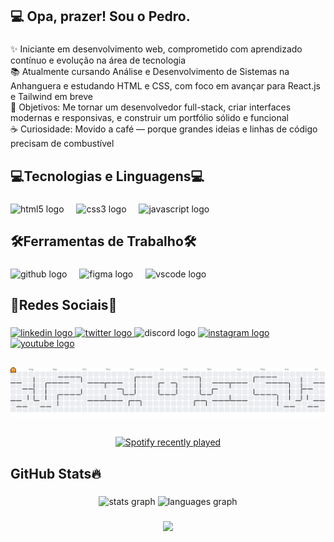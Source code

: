 <h2 align="left">💻 Opa, prazer! Sou o Pedro.</h2>

###

<p align="left">✨ Iniciante em desenvolvimento web, comprometido com aprendizado contínuo e evolução na área de tecnologia<br>📚 Atualmente cursando Análise e Desenvolvimento de Sistemas na Anhanguera e estudando HTML e CSS, com foco em avançar para React.js e Tailwind em breve<br>🎯 Objetivos: Me tornar um desenvolvedor full-stack, criar interfaces modernas e responsivas, e construir um portfólio sólido e funcional<br>☕ Curiosidade: Movido a café — porque grandes ideias e linhas de código precisam de combustível</p>

###

<h2 align="left">💻Tecnologias e Linguagens💻</h2>

###

<div align="left">
  <img src="https://cdn.jsdelivr.net/gh/devicons/devicon/icons/html5/html5-original.svg" height="40" alt="html5 logo"  />
  <img width="12" />
  <img src="https://cdn.jsdelivr.net/gh/devicons/devicon/icons/css3/css3-original.svg" height="40" alt="css3 logo"  />
  <img width="12" />
  <img src="https://cdn.jsdelivr.net/gh/devicons/devicon/icons/javascript/javascript-original.svg" height="40" alt="javascript logo"  />
</div>

###

<h2 align="left">🛠️Ferramentas de Trabalho🛠️</h2>

###

<div align="left">
  <img src="https://cdn.jsdelivr.net/gh/devicons/devicon/icons/github/github-original.svg" height="40" alt="github logo"  />
  <img width="12" />
  <img src="https://cdn.jsdelivr.net/gh/devicons/devicon/icons/figma/figma-original.svg" height="40" alt="figma logo"  />
  <img width="12" />
  <img src="https://cdn.jsdelivr.net/gh/devicons/devicon/icons/vscode/vscode-original.svg" height="40" alt="vscode logo"  />
</div>

###

<h2 align="left">📱Redes Sociais📱</h2>

###

<div align="left">
  <a href="www.linkedin.com/in/phtsilva0" target="_blank">
    <img src="https://raw.githubusercontent.com/maurodesouza/profile-readme-generator/master/src/assets/icons/social/linkedin/default.svg" width="52" height="40" alt="linkedin logo"  />
  </a>
  <a href="https://x.com/ToKatakuri" target="_blank">
    <img src="https://raw.githubusercontent.com/maurodesouza/profile-readme-generator/master/src/assets/icons/social/twitter/default.svg" width="52" height="40" alt="twitter logo"  />
  </a>
  <img src="https://raw.githubusercontent.com/maurodesouza/profile-readme-generator/master/src/assets/icons/social/discord/default.svg" width="52" height="40" alt="discord logo"  />
  <a href="https://www.instagram.com/pedrohtdss/" target="_blank">
    <img src="https://raw.githubusercontent.com/maurodesouza/profile-readme-generator/master/src/assets/icons/social/instagram/default.svg" width="52" height="40" alt="instagram logo"  />
  </a>
  <a href="https://www.youtube.com/@fejaocomfarofa" target="_blank">
    <img src="https://raw.githubusercontent.com/maurodesouza/profile-readme-generator/master/src/assets/icons/social/youtube/default.svg" width="52" height="40" alt="youtube logo"  />
  </a>
</div>

###

<h2 align="left"></h2>

###

<picture>
  <source media="(prefers-color-scheme: dark)" srcset="https://raw.githubusercontent.com/ptiosavitar/ptiosavitar/output/pacman-contribution-graph-dark.svg">
  <source media="(prefers-color-scheme: light)" srcset="https://raw.githubusercontent.com/ptiosavitar/ptiosavitar/output/pacman-contribution-graph.svg">
  <img alt="pacman contribution graph" src="https://raw.githubusercontent.com/ptiosavitar/ptiosavitar/output/pacman-contribution-graph.svg">
</picture>

###

<h2 align="left"></h2>

###

<div align="center">
  <a href="https://open.spotify.com/user/tiosavitar-mx">
    <img src="https://spotify-recently-played-readme.vercel.app/api?user=tiosavitar-mx&count=3&unique=false" alt="Spotify recently played"  />
  </a>
</div>

###

<h2 align="left">GitHub Stats🔥</h2>

###

<div align="center">
  <img src="https://github-readme-stats.vercel.app/api?username=ptiosavitar&hide_title=false&hide_rank=false&show_icons=true&include_all_commits=true&count_private=true&disable_animations=false&theme=react&locale=en&hide_border=false&order=1" height="150" alt="stats graph"  />
  <img src="https://github-readme-stats.vercel.app/api/top-langs?username=ptiosavitar&locale=pt-br&hide_title=false&layout=compact&card_width=320&langs_count=5&theme=react&hide_border=false&order=2" height="150" alt="languages graph"  />
</div>

###

<div align="center">
  <img src="https://visitor-badge.laobi.icu/badge?page_id=ptiosavitar.ptiosavitar&"  />
</div>

###
